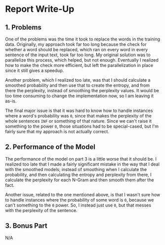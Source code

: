 # Report Write-Up

## 1. Problems

One of the problems was the time it took to replace the words in the training data.  Originally, my approach took far too long because the check for whether a word should be replaced, which ran on every word in every sentence of the input text, took far too long.  My original solution was to parallelize this process, which helped, but not enough.  Eventually I realized how to make the check more efficient, but left the parallelization in place since it still gives a speedup.

Another problem, which I realized too late, was that I should calculate a smoothed probability and then use that to create the entropy, and from there the perplexity, instead of smoothing the perplexity values.  It would be too time consuming to change the implementation now, so I am leaving it as-is.

The final major issue is that it was hard to know how to handle instances where a word's probability was `0`, since that makes the perplexity of the whole sentences `INF` or something of that nature.  Since we can't raise it something to the power `0`, those situations had to be special-cased, but I'm fairly sure that my approach is not actually correct.

## 2. Performance of the Model

The performance of the model on part 3 is a little worse that it should be.  I realized too late that I made a fairly significant mistake in the way that I deal with the smoothed models; instead of smoothing when I calculate the probability, and then calculating the entropy and perplexity from there, I calculate the perplexity for each N-Gram and then smooth them after the fact.

Another issue, related to the one mentioned above, is that I wasn't sure how to handle instances where the probability of some word is `0`, because we can't something to the `0` power.  So, I instead just use `0`, but that messes with the perplexity of the sentence.

## 3. Bonus Part

N/A
